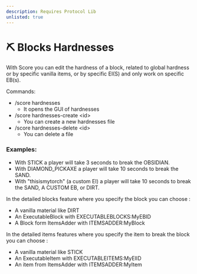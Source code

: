 ```yaml
---
description: Requires Protocol Lib
unlisted: true
---
```


# ⛏️   Blocks Hardnesses

With Score you can edit the hardness of a block, related to global hardness or by specific vanilla items, or by specific EI(S) and only work on specific EB(s).

Commands:

* /score hardnesses
  * It opens the GUI of hardnesses
* /score hardnesses-create \<id>
  * You can create a new hardnesses file
* /score hardnesses-delete \<id>
  * You can delete a file

### Examples:

* With STICK a player will take 3 seconds to break the OBSIDIAN.
* With DIAMOND\_PICKAXE a player will take 10 seconds to break the SAND. 
* With "thisismytorch" (a custom EI) a player will take 10 seconds to break the SAND, A CUSTOM EB, or DIRT.

In the detailed blocks feature where you specify the block you can choose : 

* A vanilla material like DIRT
* An ExecutableBlock with EXECUTABLEBLOCKS:MyEBID
* A Block form ItemsAdder  with ITEMSADDER:MyBlock

In the detailed items features where you specify the item to break the block you can choose : 

* A vanilla material like STICK
* An ExecutableItem with EXECUTABLEITEMS:MyEIID
* An item from ItemsAdder with ITEMSADDER:MyItem
